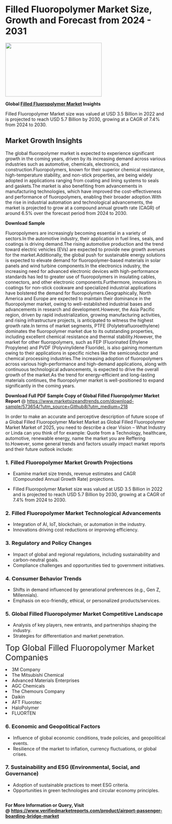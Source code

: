 <H1>Filled Fluoropolymer Market Size, Growth and Forecast from 2024 - 2031</H1><img class="aligncenter size-medium wp-image-584254" src="https://thirdeyenews.in/wp-content/uploads/2024/09/Global-Market-Research-300x168.jpeg" alt="" width="300" height="168" /><p><strong>Global&nbsp;<a href="https://www.marketsizeandtrends.com/download-sample/573654/?utm_source=Github8j?utm_medium=218">Filled Fluoropolymer Market</a> Insights</strong></p><p>Filled Fluoropolymer Market size was valued at USD 3.5 Billion in 2022 and is projected to reach USD 5.7 Billion by 2030, growing at a CAGR of 7.4% from 2024 to 2030.</p><p><h2>Market Growth Insights</h2> <p>The global fluoropolymer market is expected to experience significant growth in the coming years, driven by its increasing demand across various industries such as automotive, chemicals, electronics, and construction.Fluoropolymers, known for their superior chemical resistance, high-temperature stability, and non-stick properties, are being widely adopted in applications ranging from coating and lining systems to seals and gaskets.The market is also benefiting from advancements in manufacturing technologies, which have improved the cost-effectiveness and performance of fluoropolymers, enabling their broader adoption.With the rise in industrial automation and technological advancements, the market is projected to grow at a compound annual growth rate (CAGR) of around 6.5% over the forecast period from 2024 to 2030.</p> <p><strong>Download Sample</strong></p> <p>Fluoropolymers are increasingly becoming essential in a variety of sectors.In the automotive industry, their application in fuel lines, seals, and coatings is driving demand.The rising automotive production and the trend toward electric vehicles (EVs) are expected to provide new growth avenues for the market.Additionally, the global push for sustainable energy solutions is expected to elevate demand for fluoropolymer-based materials in solar panels and wind turbine components.In the electronics industry, the increasing need for advanced electronic devices with high-performance standards has led to greater use of fluoropolymers in insulating cables, connectors, and other electronic components.Furthermore, innovations in coatings for non-stick cookware and specialized industrial applications have bolstered the demand for fluoropolymers.Geographically, North America and Europe are expected to maintain their dominance in the fluoropolymer market, owing to well-established industrial bases and advancements in research and development.However, the Asia Pacific region, driven by rapid industrialization, growing manufacturing activities, and rising infrastructure projects, is anticipated to witness the highest growth rate.In terms of market segments, PTFE (Polytetrafluoroethylene) dominates the fluoropolymer market due to its outstanding properties, including excellent chemical resistance and thermal stability.However, the market for other fluoropolymers, such as FEP (Fluorinated Ethylene Propylene) and PVDF (Polyvinylidene Fluoride), is also gaining momentum owing to their applications in specific niches like the semiconductor and chemical processing industries.The increasing adoption of fluoropolymers across various high-performance and high-demand applications, along with continuous technological advancements, is expected to drive the overall growth of the market.As the trend for energy-efficient and long-lasting materials continues, the fluoropolymer market is well-positioned to expand significantly in the coming years.</p> <p><span class=""><strong>Download Full PDF Sample Copy of Global Filled Fluoropolymer Market Report</strong> @ <a href="https://www.marketsizeandtrends.com/download-sample/573654/?utm_source=Github8j?utm_medium=218" target="_blank">https://www.marketsizeandtrends.com/download-sample/573654/?utm_source=Github8j?utm_medium=218</a></span></p><p>In order to make an accurate and perceptive description of future scope of a Global&nbsp;Filled Fluoropolymer Market Market as Global&nbsp;Filled Fluoropolymer Market Market of 2025, you need to describe a clear Vision &ndash; What Industry or Linda can you think of for example: Quote from a Technology, healthcare, automotive, renewable energy, name the market you are Reffering to.However, some general trends and factors usually impact market reports and their future outlook include:</p><h3>1.&nbsp;<strong>Filled Fluoropolymer Market Growth Projections</strong></h3><ul><li>Examine market size trends, revenue estimates and CAGR (Compounded Annual Growth Rate) projections.</li><li><p>Filled Fluoropolymer Market size was valued at USD 3.5 Billion in 2022 and is projected to reach USD 5.7 Billion by 2030, growing at a CAGR of 7.4% from 2024 to 2030.</p></li></ul><h3>2.&nbsp;<strong>Filled Fluoropolymer Market Technological Advancements</strong></h3><ul><li>Integration of AI, IoT, blockchain, or automation in the industry.</li><li>Innovations driving cost reductions or improving efficiency.</li></ul><h3>3.&nbsp;<strong>Regulatory and Policy Changes</strong></h3><ul><li>Impact of global and regional regulations, including sustainability and carbon-neutral goals.</li><li>Compliance challenges and opportunities tied to government initiatives.</li></ul><h3>4.&nbsp;<strong>Consumer Behavior Trends</strong></h3><ul><li>Shifts in demand influenced by generational preferences (e.g., Gen Z, Millennials).</li><li>Emphasis on eco-friendly, ethical, or personalized products/services.</li></ul><h3>5.&nbsp;<strong>Global Filled Fluoropolymer Market Competitive Landscape</strong></h3><ul><li>Analysis of key players, new entrants, and partnerships shaping the industry.</li><li>Strategies for differentiation and market penetration.</li></ul><p data-pm-slice="1 1 []"><span style="color: inherit; font-family: inherit; font-size: 25px;">Top Global Filled Fluoropolymer Market Companies</span></p><div class="" data-test-id=""><p><li>3M Company</li><li> The Mitsubishi Chemical</li><li> Advanced Materials Enterprises</li><li> AGC Chemicals</li><li> The Chemours Company</li><li> Daikin</li><li> AFT Fluorotec</li><li> HaloPolymer</li><li> FLUORTEN</li></p></div><h3>6.&nbsp;<strong>Economic and Geopolitical Factors</strong></h3><ul><li>Influence of global economic conditions, trade policies, and geopolitical events.</li><li>Resilience of the market to inflation, currency fluctuations, or global crises.</li></ul><h3>7.&nbsp;<strong>Sustainability and ESG (Environmental, Social, and Governance)</strong></h3><ul><li>Adoption of sustainable practices to meet ESG criteria.</li><li>Opportunities in green technologies and circular economy principles.</li></ul><h2><strong style="font-size: 14px;">For More Information or Query, Visit @&nbsp;</strong><a style="background-color: #ffffff; font-size: 14px;" href="https://www.marketsizeandtrends.com/report/filled-fluoropolymer-market/" target="_blank">https://www.verifiedmarketreports.com/product/airport-passenger-boarding-bridge-market</a></h2>